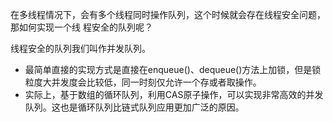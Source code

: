 在多线程情况下，会有多个线程同时操作队列，这个时候就会存在线程安全问题，那如何实现⼀个线 程安全的队列呢？

线程安全的队列我们叫作并发队列。
- 最简单直接的实现⽅式是直接在enqueue()、dequeue()⽅法上加锁，但是锁粒度⼤并发度会⽐较低，同⼀时刻仅允许⼀个存或者取操作。
- 实际上，基于数组的循环队列，利⽤CAS原⼦操作，可以实现⾮常⾼效的并发队列。这也是循环队列⽐链式队列应⽤更加⼴泛的原因。



